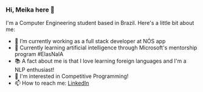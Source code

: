 ### Hi, Meika here 👋

<!--
**olvrmei/olvrmei** is a ✨ _special_ ✨ repository because its `README.md` (this file) appears on your GitHub profile.

Here are some ideas to get you started:
-->

I'm a Computer Engineering student based in Brazil. Here's a little bit about me:
- 🔭 I’m currently working as a full stack developer at NÓS app
- 🌱 Currently learning artificial intelligence through Microsoft's mentorship program #ElasNaIA
- 📚 A fact about me is that I love learning foreign languages and I'm a NLP enthusiast!
- 💬 I'm interested in Competitive Programming!
- 📫 How to reach me: [LinkedIn](https://www.linkedin.com/in/meikaf/)

